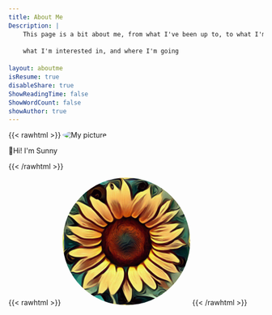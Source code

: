 ```yaml
---
title: About Me
Description: | 
    This page is a bit about me, from what I've been up to, to what I'm doing,

    what I'm interested in, and where I'm going

layout: aboutme
isResume: true
disableShare: true
ShowReadingTime: false
ShowWordCount: false
showAuthor: true
---
```


{{< rawhtml >}}
<img style="border-radius:50%;margin-left:auto;margin-right:auto;" width="50%" src="https://en.gravatar.com/userimage/237046188/62122b946d153a7018b666085c8ae6b1?size=original" alt="My picture">
<p aligh="center">👋Hi! I'm Sunny</p>
{{< /rawhtml >}}

{{< rawhtml >}}
<img style="border-radius:50%;margin-left:auto;margin-right:auto;" width="50%" src="images/dalle-sunflower.jpg" alt="Sunflower">
{{< /rawhtml >}}
